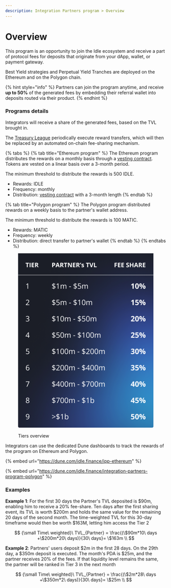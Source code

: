 ```yaml
---
description: Integration Partners program > Overview
---
```


# Overview

This program is an opportunity to join the Idle ecosystem and receive a part of protocol fees for deposits that originate from your dApp, wallet, or payment gateway.

Best Yield strategies and Perpetual Yield Tranches are deployed on the Ethereum and on the Polygon chain.

{% hint style="info" %}
Partners can join the program anytime, and receive **up to 50%** of the generated fees by embedding their referral wallet into deposits routed via their product.
{% endhint %}

### Programs details

Integrators will receive a share of the generated fees, based on the TVL brought in.

The [Treasury League](../../governance/idle-dao/idle-leagues/treasury-league.md) periodically execute reward transfers, which will then be replaced by an automated on-chain fee-sharing mechanism.

{% tabs %}
{% tab title="Ethereum program" %}
The Ethereum program distributes the rewards on a monthly basis through a [vesting contract](https://legacy.idle.finance/#/tools/b2b-vesting-contract). Tokens are vested on a linear basis over a 3-month period.&#x20;

The minimum threshold to distribute the rewards is 500 IDLE.

* Rewards: IDLE
* Frequency: monthly
* Distribution: [vesting contract](https://legacy.idle.finance/#/tools/b2b-vesting-contract) with a 3-month length
{% endtab %}

{% tab title="Polygon program" %}
The Polygon program distributed rewards on a weekly basis to the partner's wallet address.

The minimum threshold to distribute the rewards is 100 MATIC.

* Rewards: MATIC
* Frequency: weekly
* Distribution: direct transfer to partner's wallet
{% endtab %}
{% endtabs %}

<figure><img src="../../.gitbook/assets/image (24).png" alt=""><figcaption><p>Tiers overview</p></figcaption></figure>

Integrators can use the dedicated Dune dashboards to track the rewards of the program on Ethereum and Polygon.&#x20;

{% embed url="https://dune.com/idle.finance/ipp-ethereum" %}

{% embed url="https://dune.com/idle.finance/integration-partners-program-polygon" %}

### Examples

**Example 1**: For the first 30 days the Partner's TVL deposited is $90m, enabling him to receive a 20% fee-share. Ten days after the first sharing event, its TVL is worth $200m and holds the same value for the remaining 20 days of the second month. The time-weighted TVL for this 30-day timeframe would then be worth $163M, letting him access the Tier 2

$$
{\small Time\ weighted}\ TVL_{Partner} = \frac{(\$90m*10\ days +\$200m*20\ days)}{30\ days}= \$163m \\
$$

**Example 2**: Partners' users deposit $2m in the first 28 days. On the 29th day, a $350m deposit is executed. The month's PDA is $25m, and the partner receives 20% of the fees. If that liquidity level remains the same, the partner will be ranked in Tier 3 in the next month

$$
{\small Time\ weighted}\ TVL_{Partner} = \frac{(\$2m*28\ days +\$350m*2\ days)}{30\ days}= \$25m \\
$$
